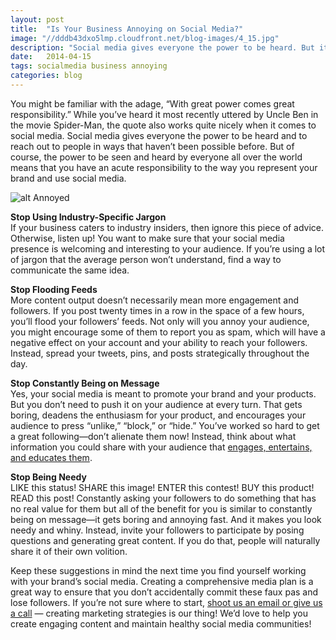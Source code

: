 ```yaml
---
layout: post
title:  "Is Your Business Annoying on Social Media?"
image: "//dddb43dxo5lmp.cloudfront.net/blog-images/4_15.jpg"
description: "Social media gives everyone the power to be heard. But it means that you have a responsibility for the way you represent your brand on social media."
date:   2014-04-15
tags: socialmedia business annoying
categories: blog
---
```


You might be familiar with the adage, “With great power comes great responsibility.” While you’ve heard it most recently uttered by Uncle Ben in the movie Spider-Man, the quote also works quite nicely when it comes to social media. Social media gives everyone the power to be heard and to reach out to people in ways that haven’t been possible before. But of course, the power to be seen and heard by everyone all over the world means that you have an acute responsibility to the way you represent your brand and use social media.

![alt Annoyed](//dddb43dxo5lmp.cloudfront.net/blog-images/annoyed.gif "Annoyed")  
 
**Stop Using Industry-Specific Jargon**<br>
If your business caters to industry insiders, then ignore this piece of advice. Otherwise, listen up! You want to make sure that your social media presence is welcoming and interesting to your audience. If you’re using a lot of jargon that the average person won’t understand, find a way to communicate the same idea.

**Stop Flooding Feeds**<br>
More content output doesn’t necessarily mean more engagement and followers. If you post twenty times in a row in the space of a few hours, you’ll flood your followers’ feeds.  Not only will you annoy your audience, you might encourage some of them to report you as spam, which will have a negative effect on your account and your ability to reach your followers. Instead, spread your tweets, pins, and posts strategically throughout the day.
  
**Stop Constantly Being on Message**<br>
Yes, your social media is meant to promote your brand and your products. But you don’t need to push it on your audience at every turn. That gets boring, deadens the enthusiasm for your product, and encourages your audience to press “unlike,” “block,” or “hide.” You’ve worked so hard to get a great following—don’t alienate them now! Instead, think about what information you could share with your audience that [engages, entertains, and educates them](http://www.goinfinitus.com/myposts/the-3-es-of-content-marketing).

**Stop Being Needy**<br>
LIKE this status! SHARE this image! ENTER this contest! BUY this product! READ this post! Constantly asking your followers to do something that has no real value for them but all of the benefit for you is similar to constantly being on message—it gets boring and annoying fast. And it makes you look needy and whiny. Instead, invite your followers to participate by posing questions and generating great content. If you do that, people will naturally share it of their own volition.
 
Keep these suggestions in mind the next time you find yourself working with your brand’s social media. Creating a comprehensive media plan is a great way to ensure that you don’t accidentally commit these faux pas and lose followers. If you’re not sure where to start, [shoot us an email or give us a call](http://www.goinfinitus.com/contact) — creating marketing strategies is our thing! We’d love to help you create engaging content and maintain healthy social media communities!
 
